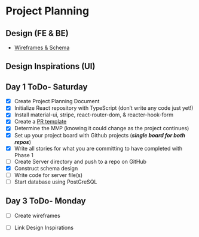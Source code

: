 # Project Planning

## Design (FE & BE)
* [Wireframes & Schema](https://miro.com/app/board/uXjVOXUN0rU=/?invite_link_id=7307071726)

## Design Inspirations (UI)


## Day 1 ToDo- Saturday
* [x] Create Project Planning Document  
* [x] Initialize React repository with TypeScript (don’t write any code just yet!)  
* [x] Install material-ui, stripe, react-router-dom, & reacter-hook-form
* [x] Create a [PR template](https://github.com/ShaunaMyers/kick-start-this/blob/main/pull_request_template.md)  
* [x] Determine the MVP (knowing it could change as the project continues)   
* [x] Set up your project board with Github projects (***single board for both repos***)  
* [x] Write all stories for what you are committing to have completed with Phase 1
* [ ] Create Server directory and push to a repo on GitHub
* [x] Construct schema design  
* [ ] Write code for server file(s)
* [ ] Start database using PostGreSQL

## Day 3 ToDo- Monday
* [ ] Create wireframes 
* [ ] Link Design Inspirations



